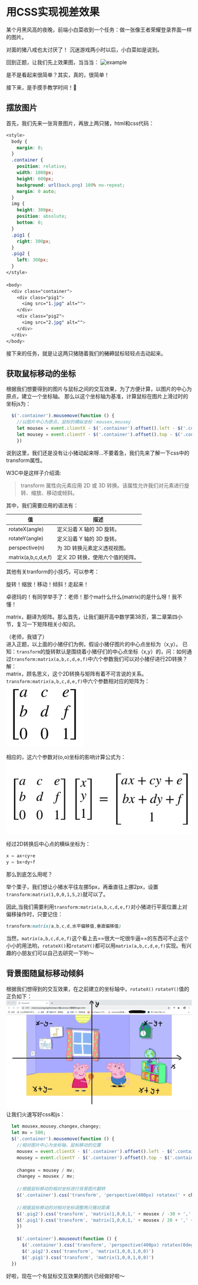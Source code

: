 # 用CSS实现视差效果

某个月黑风高的夜晚，前端小白菜收到一个任务：做一张像王者荣耀登录界面一样的图片。  


对面的猪八戒也太讨厌了！ 沉迷游戏两小时以后，小白菜如是说到。  

回到正题，让我们先上效果图，当当当： 
![example](../assets/example.gif)

是不是看起来很简单？其实，真的，很简单！  

接下来，是手摸手教学时间！:100:

## 摆放图片
首先，我们先来一张背景图片，再放上两只猪，html和css代码：  
```css
<style>
  body {
    margin: 0;
  }
  .container {
    position: relative;
    width: 1080px;
    height: 600px;
    background: url(back.png) 100% no-repeat;
    margin: 0 auto;
  }
  img {
    height: 300px;
    position: absolute;
    bottom: 0;
  }
  .pig1 {
    right: 300px;
  }
  .pig2 {
    left: 300px;
  }
</style>

<body>
  <div class="container">
    <div class="pig1">
      <img src="1.jpg" alt="">
    </div>
    <div class="pig2">
      <img src="2.jpg" alt="">
    </div>
  </div>
</body>  
```
接下来的任务，就是让这两只猪随着我们的~~猪蹄~~鼠标轻轻点击动起来。  

## 获取鼠标移动的坐标
根据我们想要得到的图片与鼠标之间的交互效果，为了方便计算，以图片的中心为原点，建立一个坐标轴。 那么以这个坐标轴为基准，计算鼠标在图片上滑过时的坐标js为：

```js
  $('.container').mousemove(function () {
    //以图片中心为原点，鼠标的横纵坐标：mousex,mousey
    let mousex = event.clientX - $('.container').offset().left - $('.container').width() / 2;
    let mousey = event.clientY - $('.container').offset().top - $('.container').height() / 2;
    })
```

说到这里，我们还是没有让小猪动起来呀...不要着急，我们先来了解一下css中的transform属性。

W3C中是这样子介绍滴:
>transform 属性向元素应用 2D 或 3D 转换。该属性允许我们对元素进行旋转、缩放、移动或倾斜。

其中，我们需要应用的语法有：

值| 描述
---|---
rotateX(angle) |定义沿着 X 轴的 3D 旋转。
rotateY(angle)| 定义沿着 Y 轴的 3D 旋转。
perspective(n)|	为 3D 转换元素定义透视视图。
matrix(a,b,c,d,e,f)|定义 2D 转换，使用六个值的矩阵。

其他有关tranform的小技巧，可以参考：

旋转！缩放！移动！倾斜！走起来！

卓德玛的！有同学举手了：老师！那个ma什么什么(matrix)的是什么呀！我不懂！

matrix，翻译为矩阵。那么首先，让我们翻开高中数学第38页，第二章第四小节，复习一下矩阵相关小知识。


（老师，我错了）  
进入正题，以上面的小猪仔们为例，假设小猪仔图片的中心点坐标为（x,y）。  已知：`transform`的旋转默认是围绕着小猪仔们的中心点坐标（x,y）的，问：如何通过`transform:matrix(a,b,c,d,e,f)`中六个参数我们可以对小猪仔进行2D转换？  
解：  
matrix，顾名思义，这个2D转换与矩阵有着不可言说的关系。 `transform:matrix(a,b,c,d,e,f)`中六个参数相对应的矩阵为：  
![matrix](../assets/matrix.png)

相应的，这六个参数对(o,o)坐标的影响计算公式为：  
![matrix](../assets/matrixFunc.png)

经过2D转换后中心点的横纵坐标为：

```js
x = ax+cy+e
y = bx+dy+f
```

那么到底怎么用呢？  

举个栗子，我们想让小猪水平往左挪5px，再垂直往上挪2px，设置`transform:matrix(1,0,0,1,5,2)`就可以了。  

因此,当我们需要利用`transform:matrix(a,b,c,d,e,f)`对小猪进行平面位置上对偏移操作时，只要记住：  


```css
transform:matrix(a,b,c,d,水平偏移值,垂直偏移值)
```


当然，`matrix(a,b,c,d,e,f)`这个看上去==很大一坨很牛逼==的东西可不止这个小小的用法哟，`rotateX()`和`rotateY()`都可以用`matrix(a,b,c,d,e,f)`实现。有兴趣的小朋友们可以自己去研究一下哟～


## 背景图随鼠标移动倾斜
根据我们想得到的交互效果，在之前建立的坐标轴中，`rotateX()` `rotateY()`值的正负如下：
![scale](../assets/scale.png)
让我们火速写好css和js：
```js
  let mousex,mousey,changex,changey;
  let mv = 500;
  $('.container').mousemove(function () {
    //相对图片中心为坐标轴，鼠标移动的位置
    mousex = event.clientX - $('.container').offset().left - $('.container').width() / 2;
    mousey = event.clientY - $('.container').offset().top - $('.container').height() / 2;
    
    changex = mousey / mv;
    changey = mousex / mv;

    //根据鼠标移动的相对坐标进行背景图片翻转
    $('.container').css('transform', 'perspective(400px) rotatex(' + changex + 'deg) rotateY(' + changey + 'deg)')
    
    //根据鼠标移动的对相对坐标调整两只猪对距离
    $('.pig2').css('transform', 'matrix(1,0,0,1,' + mousex / -30 + ',' + mousey / -30 + ')')
    $('.pig1').css('transform', 'matrix(1,0,0,1,' + mousex / 20 + ',' + mousey / 20 + ')')
    })
    
    $('.container').mouseout(function () {
      $('.container').css('transform', 'perspective(400px) rotatex(0deg) rotateY(0deg)')
      $('.pig2').css('transform', 'matrix(1,0,0,1,0,0)')
      $('.pig1').css('transform', 'matrix(1,0,0,1,0,0)')
  })
```  

好啦，现在一个有鼠标交互效果的图片已经做好啦～  